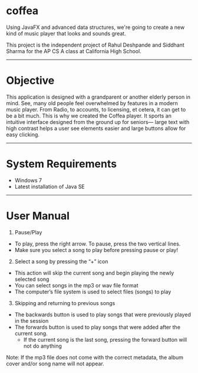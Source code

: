# coffea
Using JavaFX and advanced data structures, we're going to create a new kind of music player that looks and sounds great.

This project is the independent project of Rahul Deshpande and Siddhant Sharma for the AP CS A class at California High School.
***
# Objective 
This application is designed with a grandparent or another elderly person in mind. See, many old people feel overwhelmed by features in a modern music player. From Radio, to accounts, to licensing, et cetera, it can get to be a bit much. This is why we created the Coffea player. It sports an intuitive interface designed from the ground up for seniors— large text with high contrast helps a user see elements easier and large buttons allow for easy clicking.
***
# System Requirements
- Windows 7
- Latest installation of Java SE
***
# User Manual
1. Pause/Play
  - To play, press the right arrow. To pause, press the two vertical lines.
  - Make sure you select a song to play before pressing pause or play!

2. Select a song by pressing the “+” icon
  - This action will skip the current song and begin playing the newly selected song
  - You can select songs in the mp3 or wav file format
  - The computer’s file system is used to select files (songs) to play
            
3. Skipping and returning to previous songs
  - The backwards button is used to play songs that were previously played in the session
  - The forwards button is used to play songs that were added after the current song.
    - If the current song is the last song, pressing the forward button will not do anything
            
 Note: If the mp3 file does not come with the correct metadata, the album cover and/or song name will not appear.
